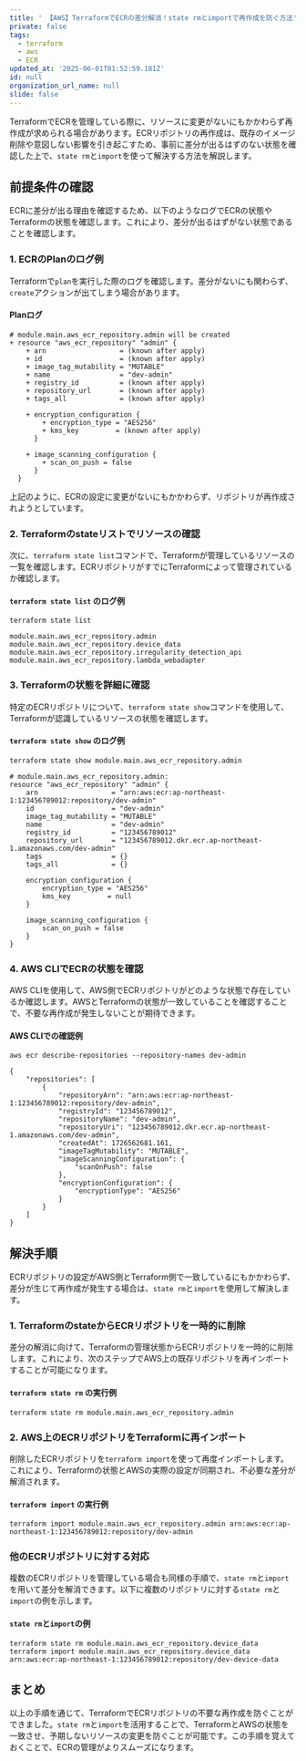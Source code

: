 ```yaml
---
title: ' 【AWS】TerraformでECRの差分解消！state rmとimportで再作成を防ぐ方法'
private: false
tags:
  - terraform
  - aws
  - ECR
updated_at: '2025-06-01T01:52:59.181Z'
id: null
organization_url_name: null
slide: false
---
```


TerraformでECRを管理している際に、リソースに変更がないにもかかわらず再作成が求められる場合があります。ECRリポジトリの再作成は、既存のイメージ削除や意図しない影響を引き起こすため、事前に差分が出るはずのない状態を確認した上で、`state rm`と`import`を使って解決する方法を解説します。

## 前提条件の確認

ECRに差分が出る理由を確認するため、以下のようなログでECRの状態やTerraformの状態を確認します。これにより、差分が出るはずがない状態であることを確認します。

### 1. ECRのPlanのログ例

Terraformで`plan`を実行した際のログを確認します。差分がないにも関わらず、`create`アクションが出てしまう場合があります。

#### Planログ

```
# module.main.aws_ecr_repository.admin will be created
+ resource "aws_ecr_repository" "admin" {
    + arn                  = (known after apply)
    + id                   = (known after apply)
    + image_tag_mutability = "MUTABLE"
    + name                 = "dev-admin"
    + registry_id          = (known after apply)
    + repository_url       = (known after apply)
    + tags_all             = (known after apply)

    + encryption_configuration {
        + encryption_type = "AES256"
        + kms_key         = (known after apply)
      }

    + image_scanning_configuration {
        + scan_on_push = false
      }
  }
```

上記のように、ECRの設定に変更がないにもかかわらず、リポジトリが再作成されようとしています。

### 2. Terraformのstateリストでリソースの確認

次に、`terraform state list`コマンドで、Terraformが管理しているリソースの一覧を確認します。ECRリポジトリがすでにTerraformによって管理されているか確認します。

#### `terraform state list` のログ例

```
terraform state list

module.main.aws_ecr_repository.admin
module.main.aws_ecr_repository.device_data
module.main.aws_ecr_repository.irregularity_detection_api
module.main.aws_ecr_repository.lambda_webadapter
```

### 3. Terraformの状態を詳細に確認

特定のECRリポジトリについて、`terraform state show`コマンドを使用して、Terraformが認識しているリソースの状態を確認します。

#### `terraform state show` のログ例

```
terraform state show module.main.aws_ecr_repository.admin

# module.main.aws_ecr_repository.admin:
resource "aws_ecr_repository" "admin" {
    arn                  = "arn:aws:ecr:ap-northeast-1:123456789012:repository/dev-admin"
    id                   = "dev-admin"
    image_tag_mutability = "MUTABLE"
    name                 = "dev-admin"
    registry_id          = "123456789012"
    repository_url       = "123456789012.dkr.ecr.ap-northeast-1.amazonaws.com/dev-admin"
    tags                 = {}
    tags_all             = {}

    encryption_configuration {
        encryption_type = "AES256"
        kms_key         = null
    }

    image_scanning_configuration {
        scan_on_push = false
    }
}
```

### 4. AWS CLIでECRの状態を確認

AWS CLIを使用して、AWS側でECRリポジトリがどのような状態で存在しているか確認します。AWSとTerraformの状態が一致していることを確認することで、不要な再作成が発生しないことが期待できます。

#### AWS CLIでの確認例

```
aws ecr describe-repositories --repository-names dev-admin

{
    "repositories": [
        {
            "repositoryArn": "arn:aws:ecr:ap-northeast-1:123456789012:repository/dev-admin",
            "registryId": "123456789012",
            "repositoryName": "dev-admin",
            "repositoryUri": "123456789012.dkr.ecr.ap-northeast-1.amazonaws.com/dev-admin",
            "createdAt": 1726562681.161,
            "imageTagMutability": "MUTABLE",
            "imageScanningConfiguration": {
                "scanOnPush": false
            },
            "encryptionConfiguration": {
                "encryptionType": "AES256"
            }
        }
    ]
}
```

## 解決手順

ECRリポジトリの設定がAWS側とTerraform側で一致しているにもかかわらず、差分が生じて再作成が発生する場合は、`state rm`と`import`を使用して解決します。

### 1. TerraformのstateからECRリポジトリを一時的に削除

差分の解消に向けて、Terraformの管理状態からECRリポジトリを一時的に削除します。これにより、次のステップでAWS上の既存リポジトリを再インポートすることが可能になります。

#### `terraform state rm` の実行例

```
terraform state rm module.main.aws_ecr_repository.admin
```

### 2. AWS上のECRリポジトリをTerraformに再インポート

削除したECRリポジトリを`terraform import`を使って再度インポートします。これにより、Terraformの状態とAWSの実際の設定が同期され、不必要な差分が解消されます。

#### `terraform import` の実行例

```
terraform import module.main.aws_ecr_repository.admin arn:aws:ecr:ap-northeast-1:123456789012:repository/dev-admin
```

### 他のECRリポジトリに対する対応

複数のECRリポジトリを管理している場合も同様の手順で、`state rm`と`import`を用いて差分を解消できます。以下に複数のリポジトリに対する`state rm`と`import`の例を示します。

#### `state rm`と`import`の例

```
terraform state rm module.main.aws_ecr_repository.device_data
terraform import module.main.aws_ecr_repository.device_data arn:aws:ecr:ap-northeast-1:123456789012:repository/dev-device-data
```

## まとめ

以上の手順を通じて、TerraformでECRリポジトリの不要な再作成を防ぐことができました。`state rm`と`import`を活用することで、TerraformとAWSの状態を一致させ、予期しないリソースの変更を防ぐことが可能です。この手順を覚えておくことで、ECRの管理がよりスムーズになります。
